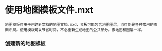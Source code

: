 # 使用地图模板文件.mxt
    地图模板可用于创建新文档的地图文档.mxd，模板可能包含地图图层，也可能是各种常用的页面布局。使用模板可以节省时间，不必重新生成地图的公共部分。像地图和图层一样。
### 创建新的地图模板
